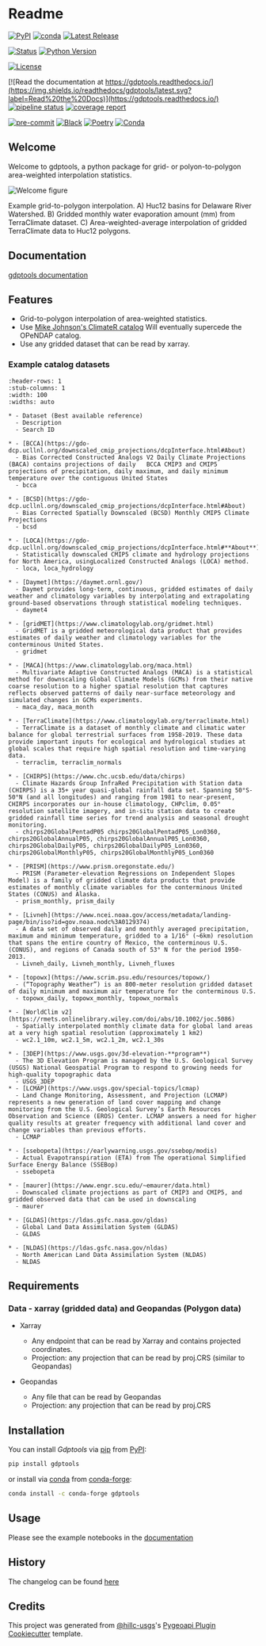 # Readme

[![PyPI](https://img.shields.io/pypi/v/gdptools.svg)](https://pypi.org/project/gdptools/)
[![conda](https://anaconda.org/conda-forge/gdptools/badges/version.svg)](https://anaconda.org/conda-forge/gdptools)
[![Latest Release](https://code.usgs.gov/wma/nhgf/toolsteam/gdptools/-/badges/release.svg)](https://code.usgs.gov/wma/nhgf/toolsteam/gdptools/-/releases)

[![Status](https://img.shields.io/pypi/status/gdptools.svg)](https://pypi.org/project/gdptools/)
[![Python Version](https://img.shields.io/pypi/pyversions/gdptools)](https://pypi.org/project/gdptools)

[![License](https://img.shields.io/pypi/l/gdptools)](https://creativecommons.org/publicdomain/zero/1.0/legalcode)

[![Read the documentation at https://gdptools.readthedocs.io/](https://img.shields.io/readthedocs/gdptools/latest.svg?label=Read%20the%20Docs)](https://gdptools.readthedocs.io/)
[![pipeline status](https://code.usgs.gov/wma/nhgf/toolsteam/gdptools/badges/main/pipeline.svg)](https://code.usgs.gov/wma/nhgf/toolsteam/gdptools/-/commits/main)
[![coverage report](https://code.usgs.gov/wma/nhgf/toolsteam/gdptools/badges/main/coverage.svg)](https://code.usgs.gov/wma/nhgf/toolsteam/gdptools/-/commits/main)

[![pre-commit](https://img.shields.io/badge/pre--commit-enabled-brightgreen?logo=pre-commit&logoColor=white)](https://code.usgs.gov/pre-commit/pre-commit)
[![Black](https://img.shields.io/badge/code%20style-black-000000.svg)](https://code.usgs.gov/psf/black)
[![Poetry](https://img.shields.io/badge/poetry-enabled-blue)](https://python-poetry.org/)
[![Conda](https://img.shields.io/badge/conda-enabled-green)](https://anaconda.org/)

## Welcome

Welcome to gdptools, a python package for grid- or polyon-to-polygon area-weighted interpolation statistics.

![Welcome figure](./docs/assets/Welcom_fig.png)

<figcaption>Example grid-to-polygon interpolation.  A) Huc12 basins for Delaware River Watershed. B) Gridded monthly water evaporation amount (mm) from TerraClimate dataset. C) Area-weighted-average interpolation of gridded TerraClimate data to Huc12 polygons.</figcaption>

## Documentation

[gdptools documentation](https://gdptools.readthedocs.io/en/latest/)

## Features

- Grid-to-polygon interpolation of area-weighted statistics.
- Use [Mike Johnson's ClimateR catalog][2] Will eventually supercede the OPeNDAP catalog.
- Use any gridded dataset that can be read by xarray.

[1]: https://mikejohnson51.github.io/opendap.catalog/articles/catalog.html
[2]: https://github.com/mikejohnson51/climateR-catalogs

### Example catalog datasets

```{list-table} Sample selection of climater-catalog datasets
:header-rows: 1
:stub-columns: 1
:width: 100
:widths: auto

* - Dataset (Best available reference)
  - Description
  - Search ID

* - [BCCA](https://gdo-dcp.ucllnl.org/downscaled_cmip_projections/dcpInterface.html#About)
  - Bias Corrected Constructed Analogs V2 Daily Climate Projections (BACA) contains projections of daily   BCCA CMIP3 and CMIP5 projections of precipitation, daily maximum, and daily minimum temperature over the contiguous United States
  - bcca

* - [BCSD](https://gdo-dcp.ucllnl.org/downscaled_cmip_projections/dcpInterface.html#About)
  - Bias Corrected Spatially Downscaled (BCSD) Monthly CMIP5 Climate Projections
  - bcsd

* - [LOCA](https://gdo-dcp.ucllnl.org/downscaled_cmip_projections/dcpInterface.html#**About**)
  - Statistically downscaled CMIP5 climate and hydrology projections for North America, usingLocalized Constructed Analogs (LOCA) method.
  - loca, loca_hydrology

* - [Daymet](https://daymet.ornl.gov/)
  - Daymet provides long-term, continuous, gridded estimates of daily weather and climatology variables by interpolating and extrapolating ground-based observations through statistical modeling techniques.
  - daymet4

* - [gridMET](https://www.climatologylab.org/gridmet.html)
  - GridMET is a gridded meteorological data product that provides estimates of daily weather and climatology variables for the conterminous United States.
  - gridmet

* - [MACA](https://www.climatologylab.org/maca.html)
  - Multivariate Adaptive Constructed Analogs (MACA) is a statistical method for downscaling Global Climate Models (GCMs) from their native coarse resolution to a higher spatial resolution that captures reflects observed patterns of daily near-surface meteorology and simulated changes in GCMs experiments.
  - maca_day, maca_month

* - [TerraClimate](https://www.climatologylab.org/terraclimate.html)
  - TerraClimate is a dataset of monthly climate and climatic water balance for global terrestrial surfaces from 1958-2019. These data provide important inputs for ecological and hydrological studies at global scales that require high spatial resolution and time-varying data.
  - terraclim, terraclim_normals

* - [CHIRPS](https://www.chc.ucsb.edu/data/chirps)
  - Climate Hazards Group InfraRed Precipitation with Station data (CHIRPS) is a 35+ year quasi-global rainfall data set. Spanning 50°S-50°N (and all longitudes) and ranging from 1981 to near-present, CHIRPS incorporates our in-house climatology, CHPclim, 0.05° resolution satellite imagery, and in-situ station data to create gridded rainfall time series for trend analysis and seasonal drought monitoring.
  - chirps20GlobalPentadP05 chirps20GlobalPentadP05_Lon0360, chirps20GlobalAnnualP05, chirps20GlobalAnnualP05_Lon0360, chirps20GlobalDailyP05, chirps20GlobalDailyP05_Lon0360, chirps20GlobalMonthlyP05, chirps20GlobalMonthlyP05_Lon0360

* - [PRISM](https://www.prism.oregonstate.edu/)
  - PRISM (Parameter-elevation Regressions on Independent Slopes Model) is a family of gridded climate data products that provide estimates of monthly climate variables for the conterminous United States (CONUS) and Alaska.
  - prism_monthly, prism_daily

* - [Livneh](https://www.ncei.noaa.gov/access/metadata/landing-page/bin/iso?id=gov.noaa.nodc%3A0129374)
  - A data set of observed daily and monthly averaged precipitation, maximum and minimum temperature, gridded to a 1/16° (~6km) resolution that spans the entire country of Mexico, the conterminous U.S. (CONUS), and regions of Canada south of 53° N for the period 1950-2013.
  - Livneh_daily, Livneh_monthly, Livneh_fluxes

* - [topowx](https://www.scrim.psu.edu/resources/topowx/)
  - (“Topography Weather”) is an 800-meter resolution gridded dataset of daily minimum and maximum air temperature for the conterminous U.S.
  - topowx_daily, topowx_monthly, topowx_normals

* - [WorldClim v2](https://rmets.onlinelibrary.wiley.com/doi/abs/10.1002/joc.5086)
  - Spatially interpolated monthly climate data for global land areas at a very high spatial resolution (approximately 1 km2)
  - wc2.1_10m, wc2.1_5m, wc2.1_2m, wc2.1_30s

* - [3DEP](https://www.usgs.gov/3d-elevation-**program**)
  - The 3D Elevation Program is managed by the U.S. Geological Survey (USGS) National Geospatial Program to respond to growing needs for high-quality topographic data
  - USGS_3DEP
* - [LCMAP](https://www.usgs.gov/special-topics/lcmap)
  - Land Change Monitoring, Assessment, and Projection (LCMAP) represents a new generation of land cover mapping and change monitoring from the U.S. Geological Survey’s Earth Resources Observation and Science (EROS) Center. LCMAP answers a need for higher quality results at greater frequency with additional land cover and change variables than previous efforts.
  - LCMAP

* - [ssebopeta](https://earlywarning.usgs.gov/ssebop/modis)
  - Actual Evapotranspiration (ETA) from The operational Simplified Surface Energy Balance (SSEBop)
  - ssebopeta

* - [maurer](https://www.engr.scu.edu/~emaurer/data.html)
  - Downscaled climate projections as part of CMIP3 and CMIP5, and gridded observed data that can be used in downscaling
  - maurer

* - [GLDAS](https://ldas.gsfc.nasa.gov/gldas)
  - Global Land Data Assimilation System (GLDAS)
  - GLDAS

* - [NLDAS](https://ldas.gsfc.nasa.gov/nldas)
  - North American Land Data Assimilation System (NLDAS)
  - NLDAS

```

## Requirements

### Data - xarray (gridded data) and Geopandas (Polygon data)

- Xarray

  - Any endpoint that can be read by Xarray and contains projected coordinates.
  - Projection: any projection that can be read by proj.CRS (similar to Geopandas)

- Geopandas
  - Any file that can be read by Geopandas
  - Projection: any projection that can be read by proj.CRS

## Installation

You can install _Gdptools_ via [pip](https://pip.pypa.io/) from [PyPI](https://pypi.org/):

```bash
pip install gdptools
```

or install via [conda](https://anaconda.org/) from [conda-forge](https://anaconda.org/conda-forge/gdptools):

```bash
conda install -c conda-forge gdptools
```

## Usage

Please see the example notebooks in the [documentation](https://gdptools.readthedocs.io/en/latest/)

## History

The changelog can be found [here](HISTORY.md)

## Credits

This project was generated from [@hillc-usgs](https://code.usgs.gov/hillc-usgs)'s [Pygeoapi Plugin Cookiecutter](https://code.usgs.gov/wma/nhgf/pygeoapi-plugin-cookiecutter) template.
